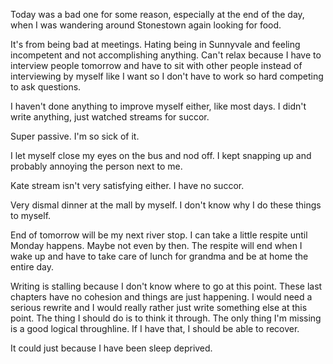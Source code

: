 Today was a bad one for some reason, especially at the end of the day, when I was wandering around Stonestown again looking for food.

It's from being bad at meetings. Hating being in Sunnyvale and feeling incompetent and not accomplishing anything. Can't relax because I have to interview people tomorrow and have to sit with other people instead of interviewing by myself like I want so I don't have to work so hard competing to ask questions.

I haven't done anything to improve myself either, like most days. I didn't write anything, just watched streams for succor.

Super passive. I'm so sick of it.

I let myself close my eyes on the bus and nod off. I kept snapping up and probably annoying the person next to me.

Kate stream isn't very satisfying either. I have no succor.

Very dismal dinner at the mall by myself. I don't know why I do these things to myself.

End of tomorrow will be my next river stop. I can take a little respite until Monday happens. Maybe not even by then. The respite will end when I wake up and have to take care of lunch for grandma and be at home the entire day.

Writing is stalling because I don't know where to go at this point. These last chapters have no cohesion and things are just happening. I would need a serious rewrite and I would really rather just write something else at this point. The thing I should do is to think it through. The only thing I'm missing is a good logical throughline. If I have that, I should be able to recover.

It could just because I have been sleep deprived.
